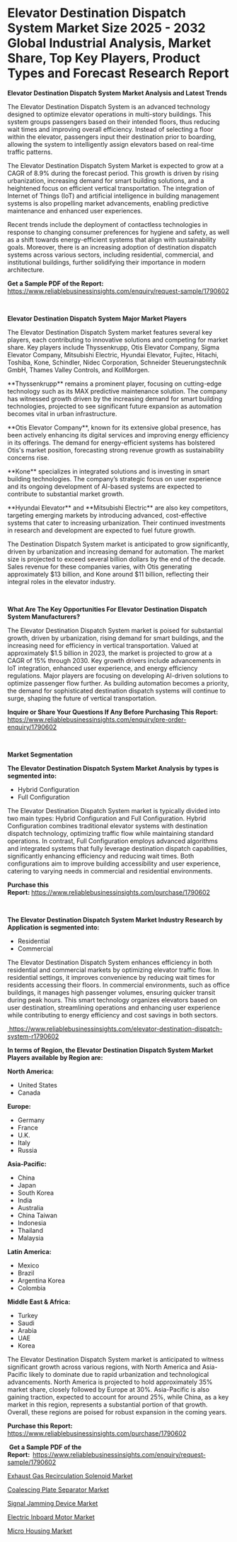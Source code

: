 <p><h1>Elevator Destination Dispatch System Market Size 2025 - 2032 Global Industrial Analysis, Market Share, Top Key Players, Product Types and Forecast Research Report</h1></p><p><strong>Elevator Destination Dispatch System Market Analysis and Latest Trends</strong></p>
<p><p>The Elevator Destination Dispatch System is an advanced technology designed to optimize elevator operations in multi-story buildings. This system groups passengers based on their intended floors, thus reducing wait times and improving overall efficiency. Instead of selecting a floor within the elevator, passengers input their destination prior to boarding, allowing the system to intelligently assign elevators based on real-time traffic patterns.</p><p>The Elevator Destination Dispatch System Market is expected to grow at a CAGR of 8.9% during the forecast period. This growth is driven by rising urbanization, increasing demand for smart building solutions, and a heightened focus on efficient vertical transportation. The integration of Internet of Things (IoT) and artificial intelligence in building management systems is also propelling market advancements, enabling predictive maintenance and enhanced user experiences. </p><p>Recent trends include the deployment of contactless technologies in response to changing consumer preferences for hygiene and safety, as well as a shift towards energy-efficient systems that align with sustainability goals. Moreover, there is an increasing adoption of destination dispatch systems across various sectors, including residential, commercial, and institutional buildings, further solidifying their importance in modern architecture.</p></p>
<p><strong>Get a Sample PDF of the Report:&nbsp;</strong> <a href="https://www.reliablebusinessinsights.com/enquiry/request-sample/1790602?utm_campaign=1873&utm_medium=2&utm_source=Github&utm_content=ia&utm_term=19022025&utm_id=elevator-destination-dispatch-system">https://www.reliablebusinessinsights.com/enquiry/request-sample/1790602</a></p>
<p>&nbsp;</p>
<p><strong>Elevator Destination Dispatch System Major Market Players</strong></p>
<p><p>The Elevator Destination Dispatch System market features several key players, each contributing to innovative solutions and competing for market share. Key players include Thyssenkrupp, Otis Elevator Company, Sigma Elevator Company, Mitsubishi Electric, Hyundai Elevator, Fujitec, Hitachi, Toshiba, Kone, Schindler, Nidec Corporation, Schneider Steuerungstechnik GmbH, Thames Valley Controls, and KollMorgen.</p><p>**Thyssenkrupp** remains a prominent player, focusing on cutting-edge technology such as its MAX predictive maintenance solution. The company has witnessed growth driven by the increasing demand for smart building technologies, projected to see significant future expansion as automation becomes vital in urban infrastructure.</p><p>**Otis Elevator Company**, known for its extensive global presence, has been actively enhancing its digital services and improving energy efficiency in its offerings. The demand for energy-efficient systems has bolstered Otis's market position, forecasting strong revenue growth as sustainability concerns rise.</p><p>**Kone** specializes in integrated solutions and is investing in smart building technologies. The company’s strategic focus on user experience and its ongoing development of AI-based systems are expected to contribute to substantial market growth.</p><p>**Hyundai Elevator** and **Mitsubishi Electric** are also key competitors, targeting emerging markets by introducing advanced, cost-effective systems that cater to increasing urbanization. Their continued investments in research and development are expected to fuel future growth.</p><p>The Destination Dispatch System market is anticipated to grow significantly, driven by urbanization and increasing demand for automation. The market size is projected to exceed several billion dollars by the end of the decade. Sales revenue for these companies varies, with Otis generating approximately $13 billion, and Kone around $11 billion, reflecting their integral roles in the elevator industry.</p></p>
<p>&nbsp;</p>
<p><strong>What Are The Key Opportunities For Elevator Destination Dispatch System Manufacturers?</strong></p>
<p><p>The Elevator Destination Dispatch System market is poised for substantial growth, driven by urbanization, rising demand for smart buildings, and the increasing need for efficiency in vertical transportation. Valued at approximately $1.5 billion in 2023, the market is projected to grow at a CAGR of 15% through 2030. Key growth drivers include advancements in IoT integration, enhanced user experience, and energy efficiency regulations. Major players are focusing on developing AI-driven solutions to optimize passenger flow further. As building automation becomes a priority, the demand for sophisticated destination dispatch systems will continue to surge, shaping the future of vertical transportation.</p></p>
<p><strong>Inquire or Share Your Questions If Any Before Purchasing This Report:</strong> <a href="https://www.reliablebusinessinsights.com/enquiry/pre-order-enquiry/1790602?utm_campaign=1873&utm_medium=2&utm_source=Github&utm_content=ia&utm_term=19022025&utm_id=elevator-destination-dispatch-system">https://www.reliablebusinessinsights.com/enquiry/pre-order-enquiry/1790602</a></p>
<p>&nbsp;</p>
<p><strong>Market Segmentation</strong></p>
<p><strong>The Elevator Destination Dispatch System Market Analysis by types is segmented into:</strong></p>
<p><ul><li>Hybrid Configuration</li><li>Full Configuration</li></ul></p>
<p><p>The Elevator Destination Dispatch System market is typically divided into two main types: Hybrid Configuration and Full Configuration. Hybrid Configuration combines traditional elevator systems with destination dispatch technology, optimizing traffic flow while maintaining standard operations. In contrast, Full Configuration employs advanced algorithms and integrated systems that fully leverage destination dispatch capabilities, significantly enhancing efficiency and reducing wait times. Both configurations aim to improve building accessibility and user experience, catering to varying needs in commercial and residential environments.</p></p>
<p><strong>Purchase this Report:&nbsp;</strong><a href="https://www.reliablebusinessinsights.com/purchase/1790602?utm_campaign=1873&utm_medium=2&utm_source=Github&utm_content=ia&utm_term=19022025&utm_id=elevator-destination-dispatch-system">https://www.reliablebusinessinsights.com/purchase/1790602</a></p>
<p>&nbsp;</p>
<p><strong>The Elevator Destination Dispatch System Market Industry Research by Application is segmented into:</strong></p>
<p><ul><li>Residential</li><li>Commercial</li></ul></p>
<p><p>The Elevator Destination Dispatch System enhances efficiency in both residential and commercial markets by optimizing elevator traffic flow. In residential settings, it improves convenience by reducing wait times for residents accessing their floors. In commercial environments, such as office buildings, it manages high passenger volumes, ensuring quicker transit during peak hours. This smart technology organizes elevators based on user destination, streamlining operations and enhancing user experience while contributing to energy efficiency and cost savings in both sectors.</p></p>
<p><a href="https://www.reliablebusinessinsights.com/elevator-destination-dispatch-system-r1790602?utm_campaign=1873&utm_medium=2&utm_source=Github&utm_content=ia&utm_term=19022025&utm_id=elevator-destination-dispatch-system">&nbsp;https://www.reliablebusinessinsights.com/elevator-destination-dispatch-system-r1790602</a></p>
<p><strong>In terms of Region, the Elevator Destination Dispatch System Market Players available by Region are:</strong></p>
<p>
    <p> <strong> North America: </strong>
        <ul>
            <li>United States</li>
            <li>Canada</li>
        </ul>
        </p> 
    <p> <strong> Europe: </strong>
        <ul>
            <li>Germany</li>
            <li>France</li>
            <li>U.K.</li>
            <li>Italy</li>
            <li>Russia</li>
        </ul>
        </p> 
    <p> <strong> Asia-Pacific: </strong>
        <ul>
            <li>China</li>
            <li>Japan</li>
            <li>South Korea</li>
            <li>India</li>
            <li>Australia</li>
            <li>China Taiwan</li>
            <li>Indonesia</li>
            <li>Thailand</li>
            <li>Malaysia</li>
        </ul>
        </p> 
    <p> <strong> Latin America: </strong>
        <ul>
            <li>Mexico</li>
            <li>Brazil</li>
            <li>Argentina Korea</li>
            <li>Colombia</li>
        </ul>
        </p> 
    <p> <strong> Middle East & Africa: </strong>
        <ul>
            <li>Turkey</li>
            <li>Saudi</li>
            <li>Arabia</li>
            <li>UAE</li>
            <li>Korea</li>
        </ul>
    </p>
    </p>
<p><p>The Elevator Destination Dispatch System market is anticipated to witness significant growth across various regions, with North America and Asia-Pacific likely to dominate due to rapid urbanization and technological advancements. North America is projected to hold approximately 35% market share, closely followed by Europe at 30%. Asia-Pacific is also gaining traction, expected to account for around 25%, while China, as a key market in this region, represents a substantial portion of that growth. Overall, these regions are poised for robust expansion in the coming years.</p></p>
<p><strong>Purchase this Report: </strong><a href="https://www.reliablebusinessinsights.com/purchase/1790602?utm_campaign=1873&utm_medium=2&utm_source=Github&utm_content=ia&utm_term=19022025&utm_id=elevator-destination-dispatch-system">https://www.reliablebusinessinsights.com/purchase/1790602</a></p>
<p>&nbsp;<strong>Get a Sample PDF of the Report:&nbsp;&nbsp;</strong><a href="https://www.reliablebusinessinsights.com/enquiry/request-sample/1790602?utm_campaign=1873&utm_medium=2&utm_source=Github&utm_content=ia&utm_term=19022025&utm_id=elevator-destination-dispatch-system">https://www.reliablebusinessinsights.com/enquiry/request-sample/1790602</a></p>
<p><strong></strong></p>
<p><p><a href="https://github.com/raquinyagua/Market-Research-Report-List-1/blob/main/exhaust-gas-recirculation-solenoid-market.md?utm_campaign=1873&utm_medium=2&utm_source=Github&utm_content=ia&utm_term=19022025&utm_id=elevator-destination-dispatch-system">Exhaust Gas Recirculation Solenoid Market</a></p><p><a href="https://github.com/chinwonhanie/Market-Research-Report-List-1/blob/main/coalescing-plate-separator-market.md?utm_campaign=1873&utm_medium=2&utm_source=Github&utm_content=ia&utm_term=19022025&utm_id=elevator-destination-dispatch-system">Coalescing Plate Separator Market</a></p><p><a href="https://github.com/domnikgisken/Market-Research-Report-List-1/blob/main/signal-jamming-device-market.md?utm_campaign=1873&utm_medium=2&utm_source=Github&utm_content=ia&utm_term=19022025&utm_id=elevator-destination-dispatch-system">Signal Jamming Device Market</a></p><p><a href="https://github.com/ziwersekos/Market-Research-Report-List-1/blob/main/electric-inboard-motor-market.md?utm_campaign=1873&utm_medium=2&utm_source=Github&utm_content=ia&utm_term=19022025&utm_id=elevator-destination-dispatch-system">Electric Inboard Motor Market</a></p><p><a href="https://github.com/ivvrgibi/Market-Research-Report-List-1/blob/main/micro-housing-market.md?utm_campaign=1873&utm_medium=2&utm_source=Github&utm_content=ia&utm_term=19022025&utm_id=elevator-destination-dispatch-system">Micro Housing Market</a></p></p>
